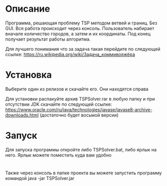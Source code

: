 # Описание
Программа, решающая проблему TSP методом ветвей и границ. Без GUI. Вся работа происходит через консоль. Пользователь набирает вначале количество городов, а затем и их координаты. Под конец получает результат работы алгоритма.

Для лучшего понимания что за задача такая перейдите по следующей ссылке: https://ru.wikipedia.org/wiki/Задача_коммивояжёра

# Установка
Выберите один из релизов и скачайте его. Они находятся справа

Для установки распакуйте архив TSPSolver.rar в любую папку и при отсутствии JDK скачайте по следующей ссылке: https://www.oracle.com/ru/java/technologies/javase/javase8-archive-downloads.html (достаточно будет восьмой версии)

# Запуск

Для запуска программы откройте либо TSPSolver.bat, либо ярлык на него. Ярлык можете поместить куда вам удобно
#
Также через консоль в папке проекта вы можете запустить программу командой java -jar TSPSolver.jar
